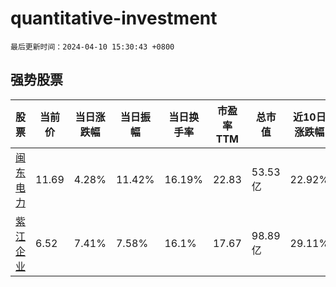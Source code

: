 # quantitative-investment

`最后更新时间：2024-04-10 15:30:43 +0800`

## 强势股票

|股票|当前价|当日涨跌幅|当日振幅|当日换手率|市盈率TTM|总市值|近10日涨跌幅|
|----|----|----|----|----|----|----|----|
|[闽东电力](https://xueqiu.com/S/SZ000993)|11.69|4.28%|11.42%|16.19%|22.83|53.53亿|22.92%|
|[紫江企业](https://xueqiu.com/S/SH600210)|6.52|7.41%|7.58%|16.1%|17.67|98.89亿|29.11%|
